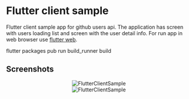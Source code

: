 # Flutter client sample

Flutter client sample app for github users api. The application has screen with users loading list and screen with the user detail info. For run app in web browser use [flutter web](https://flutter.dev/docs/get-started/web#set-up).

flutter packages pub run build_runner build

## Screenshots
<p align="center">
  <a>
    <img alt="FlutterClientSample" src="https://user-images.githubusercontent.com/13707343/82062394-b740d780-96d2-11ea-91e4-308c1aaa7436.gif" />
  </a>
  <br>
  <a>
    <img alt="FlutterClientSample" src="https://user-images.githubusercontent.com/13707343/83507337-1a06e100-a4d1-11ea-88c8-f60ac30592f6.gif" />
  </a>
</p>
